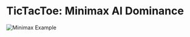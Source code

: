 # TicTacToe: Minimax AI Dominance

![Minimax Example](https://never-stop-building-blog-production.s3.amazonaws.com/pictures/minimax/full-minimax-move-tree.png)

